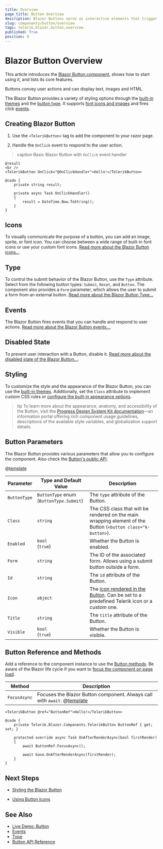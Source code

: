 ```yaml
---
title: Overview
page_title: Button Overview
description: Blazor Buttons serve as interactive elements that trigger actions in web apps when clicked and allow for user engagement.
slug: components/button/overview
tags: telerik,blazor,button,overview
published: True
position: 0
---
```


# Blazor Button Overview

This article introduces the <a href="https://www.telerik.com/blazor-ui/buttons" target="_blank">Blazor Button component</a>, shows how to start using it, and lists its core features.

Buttons convey user actions and can display text, images and HTML.

<demo metaUrl="client/button/overview/" height="222"></demo>

<demo metaUrl="server/pivotgrid/overview/" height="222"></demo>

The Blazor Button provides a variety of styling options through the [built-in themes](slug:themes-overview) and the [button type](slug:button-type). It supports [font icons and images](slug:button-icons) and fires click [events](slug:button-events).

## Creating Blazor Button

1. Use the `<TelerikButton>` tag to add the component to your razor page.

1. Handle the `OnClick` event to respond to the user action.

>caption Basic Blazor Button with `OnClick` event handler

````RAZOR
@result
<br />
<TelerikButton OnClick="@OnClickHandler">Hello!</TelerikButton>

@code {
    private string result;

    private async Task OnClickHandler()
    {
        result = DateTime.Now.ToString();
    }
}
````

## Icons

To visually communicate the purpose of a button, you can add an image, sprite, or font icon. You can choose between a wide range of built-in font icons or use your custom font icons. [Read more about the Blazor Button icons...](slug:button-icons)

## Type

To control the submit behavior of the Blazor Button, use the `Type` attribute. Select from the following button types: `Submit`, `Reset`, and `Button`. The component also provides a `Form` parameter, which allows the user to submit a form from an external button. [Read more about the Blazor Button Type...](slug:button-type)

## Events

The Blazor Button fires events that you can handle and respond to user actions. [Read more about the Blazor Button events...](slug:button-events).

## Disabled State

To prevent user interaction with a Button, disable it. [Read more about the disabled state of the Blazor Button...](slug:button-disabled).

## Styling

To customize the style and the appearance of the Blazor Button, you can use the [built-in themes](slug:themes-overview). Additionally, set the `Class` attribute to implement custom CSS rules or [configure the built-in appearance options](slug:button-styling).

>tip To learn more about the appearance, anatomy, and accessibility of the Button, visit the [Progress Design System Kit documentation](https://www.telerik.com/design-system/docs/components/button/)—an information portal offering rich component usage guidelines, descriptions of the available style variables, and globalization support details.

## Button Parameters

The Blazor Button provides various parameters that allow you to configure the component. Also check the [Button's public API](slug:Telerik.Blazor.Components.TelerikButton).

@[template](/_contentTemplates/common/parameters-table-styles.md#table-layout)

| Parameter | Type and Default Value | Description |
|----------|----------|----------|
| `ButtonType` | `ButtonType` enum <br/> (`ButtonType.Submit`)  | The `type` attribute of the Button. |
|`Class` | `string` | The CSS class that will be rendered on the main wrapping element of the Button (`<button class="k-button>`). |
| `Enabled` | `bool` <br/> (`true`) | Whether the Button is enabled. |
| `Form` | `string` | The ID of the associated form. Allows using a submit button outside a form. |
| `Id` | `string` | The `id` attribute of the Button. |
| `Icon` | `object` | The [icon rendered in the Button](slug:button-icons). Can be set to a predefined Telerik icon or a custom one. | 
| `Title` | `string` | The `title` attribute of the Button. |
| `Visible` | `bool` <br/> (`true`) | Whether the Button is visible. |

## Button Reference and Methods

Add a reference to the component instance to use the [Button methods](slug:Telerik.Blazor.Components.TelerikButton). Be aware of the Blazor life cycle if you want to [focus the component on page load](slug:inputs-kb-focus#focus-on-page-load).

| Method | Description |
| --- | --- |
| `FocusAsync` | Focuses the Blazor Button component. Always call with `await`. @[template](/_contentTemplates/common/inputs.md#focus-kb) |

````RAZOR
<TelerikButton @ref="ButtonRef">Hello!</TelerikButton>

@code {
    private Telerik.Blazor.Components.TelerikButton ButtonRef { get; set; }

    protected override async Task OnAfterRenderAsync(bool firstRender)
    {
        await ButtonRef.FocusAsync();

        await base.OnAfterRenderAsync(firstRender);
    }
}
````

## Next Steps

* [Styling the Blazor Button](slug:button-styling)

* [Using Button Icons](slug:button-icons)


## See Also

* [Live Demo: Button](https://demos.telerik.com/blazor-ui/button/overview)
* [Events](slug:button-events)
* [Type](slug:button-type)
* [Button API Reference](slug:Telerik.Blazor.Components.TelerikButton)

